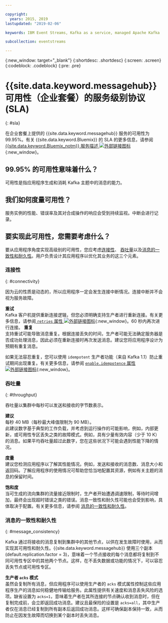 ```yaml
---

copyright:
  years: 2015, 2019
lastupdated: "2019-02-06"

keywords: IBM Event Streams, Kafka as a service, managed Apache Kafka

subcollection: eventstreams

---
```


{:new_window: target="_blank"}
{:shortdesc: .shortdesc}
{:screen: .screen}
{:codeblock: .codeblock}
{:pre: .pre}

# {{site.data.keyword.messagehub}} 可用性（企业套餐）的服务级别协议 (SLA) 
{: #sla}

在企业套餐上提供的 {{site.data.keyword.messagehub}} 服务的可用性为 99.95%。有关 {{site.data.keyword.Bluemix}} 的 SLA 的更多信息，请参阅
[{{site.data.keyword.Bluemix_notm}} 服务描述 ![外部链接图标](../../icons/launch-glyph.svg "外部链接图标")](https://www-03.ibm.com/software/sla/sladb.nsf/8bd55c6b9fa8039c86256c6800578854/c4ceb9f019f9eb4c862582f9001b3994/$FILE/i126-6605-16_04-2019_en_US.pdf){:new_window}。

## 99.95% 的可用性意味着什么？
可用性是指应用程序生成和消耗 Kafka 主题中的消息的能力。

## 我们如何度量可用性？
服务实例的性能、错误率及其对合成操作的响应会受到持续监视。中断会进行记录。

## 要实现此可用性，您需要考虑什么？
要从应用程序角度实现高级别的可用性，您应考虑[连接性](/docs/services/EventStreams?topic=eventstreams-sla#connectivity)、
[吞吐量](/docs/services/EventStreams?topic=eventstreams-sla#throughput)以及[消息的一致性和耐久性](/docs/services/EventStreams?topic=eventstreams-sla#message_consistency)。用户负责设计其应用程序以优化其业务的这三个元素。

### 连接性
{: #connectivity}

因为云的性质是动态的，所以应用程序一定会发生连接中断情况。连接中断并不会视为服务故障。

**重试**<br/>
Kafka 客户机提供重新连接逻辑，但您必须明确支持生产者进行重新连接。有关更多信息，请参阅[ <code>retries</code> 属性 ![外部链接图标](../../icons/launch-glyph.svg "外部链接图标")](http://kafka.apache.org/11/documentation.html#producerconfigs){:new_window}。60 秒内再次进行连接。
**重复**<br/>
支持重试可能导致消息重复。根据连接丢失的时间，生产者可能无法确定服务器是否成功处理消息，因此必须在重新连接时再次发送消息。建议您将应用程序设计为预期有重复消息。 

如果无法容忍重复，您可以使用 <code>idempotent</code> 生产者功能（来自 Kafka 1.1）防止重试期间出现重复。有关更多信息，请参阅 [ <code>enable.idempotence</code> 属性 ![外部链接图标](../../icons/launch-glyph.svg "外部链接图标")](http://kafka.apache.org/11/documentation.html#producerconfigs){:new_window}。

### 吞吐量
{: #throughput}

吞吐量以集群中每秒可以发送和接收的字节数表示。

**建议**<br/>
每秒 40 MB（每秒最大峰值限制为 90 MB）。<br/>
此建议数字基于典型的工作负载，并考虑到运行操作的可能影响，例如，内部更新，或可用性专区丢失之类的故障模式。例如，具有少量有效内容（少于 10 K）的消息。如果平均吞吐量超过此数字，您在这些状况下可能会遇到性能下降的情况。

**度量**<br/>
建议您检测应用程序以了解其性能情况。例如，发送和接收的消息数、消息大小和返回码。了解应用程序的使用情况可帮助您恰当地配置其资源，例如有关主题的消息的保留时间。

**饱和度**<br/>
当可生成的流向集群的流量接近限制时，生产者开始遭遇调速限制，等待时间增加，最终会出现超时错误之类的错误。消息一致性和耐久性可能也会受到影响，具体取决于配置。有关更多信息，请参阅
[消息的一致性和耐久性](/docs/services/EventStreams?topic=eventstreams-sla#message_consistency)。

### 消息的一致性和耐久性
{: #message_consistency}

Kafka 通过将接收的消息复制到集群中的其他节点，以供在发生故障时使用，从而实现其可用性和耐久性。{{site.data.keyword.messagehub}} 使用三个副本 (default.replication.factor = 3)，意味着一个节点接收的每个消息都将复制到不同可用性专区中的其他两个节点。这样，在不丢失数据或功能的情况下，可以容忍丢失节点或可用性专区。

**生产者 <code>acks</code> 模式**<br/>
虽然会复制所有消息，但应用程序可以使用生产者的 <code>acks</code> 模式属性控制这些应用程序生产的消息如何稳健地传输给服务。此属性提供有关速度和消息丢失风险的选项。缺省设置为 <code>acks=1</code>，意味着生产者在其所连接的节点确认收到消息时，但在复制完成前，会立即返回成功消息。建议且最保险的设置是 <code>acks=all</code>，其中生产者仅在消息已经复制到所有副本后返回成功消息。这样可确保副本保持一致，从而防止在因发生故障而切换到某个副本时丢失消息。


